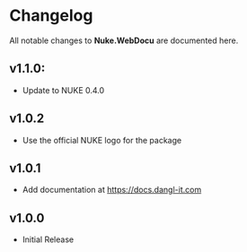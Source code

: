 # Changelog

All notable changes to **Nuke.WebDocu** are documented here.

## v1.1.0:
- Update to NUKE 0.4.0

## v1.0.2
- Use the official NUKE logo for the package

## v1.0.1
- Add documentation at https://docs.dangl-it.com

## v1.0.0
- Initial Release
